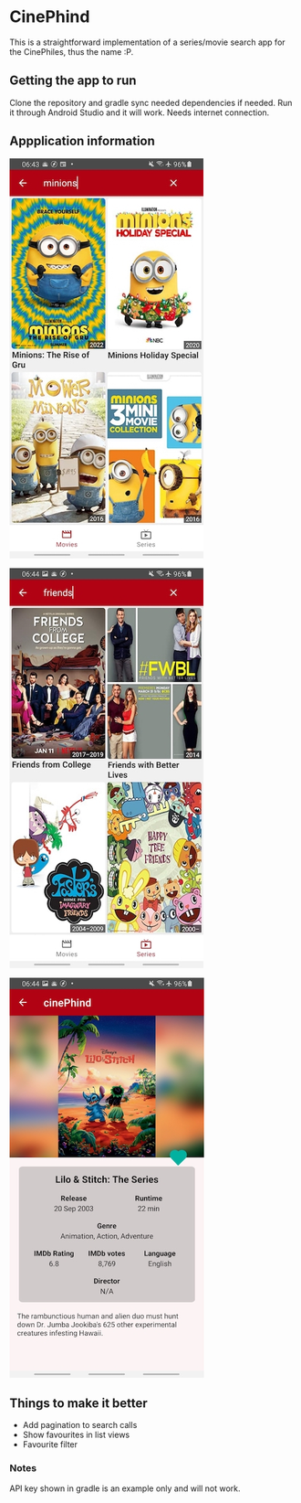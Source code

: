# CinePhind

This is a straightforward implementation of a series/movie search app for the CinePhiles, thus the name :P.

## Getting the app to run

Clone the repository and gradle sync needed dependencies if needed. Run it through Android Studio and it will work. Needs internet connection.

## Appplication information

![Screenshot 1](https://github.com/kobusPitzer/omdbMovieSearchAndroid/blob/main/jpgs/screenshot1.jpg?raw=true)

![Screenshot 2](https://github.com/kobusPitzer/omdbMovieSearchAndroid/blob/main/jpgs/screenshot2.jpg?raw=true)

![Screenshot 3](https://github.com/kobusPitzer/omdbMovieSearchAndroid/blob/main/jpgs/screenshot3.jpg?raw=true)

## Things to make it better

- Add pagination to search calls
- Show favourites in list views
- Favourite filter

### Notes

API key shown in gradle is an example only and will not work.
